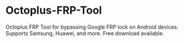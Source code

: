 # Octoplus-FRP-Tool
Octoplus FRP Tool for bypassing Google FRP lock on Android devices. Supports Samsung, Huawei, and more. Free download available.
